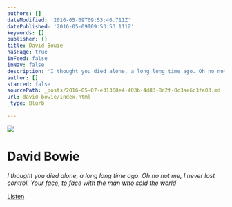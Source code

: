 ```yaml
---
authors: []
dateModified: '2016-05-09T09:53:46.711Z'
datePublished: '2016-05-09T09:53:53.111Z'
keywords: []
publisher: {}
title: David Bowie
hasPage: true
inFeed: false
inNav: false
description: 'I thought you died alone, a long long time ago. Oh no not me, I never lost control. Your face, to face with the man who sold the world'
author: []
starred: false
sourcePath: _posts/2016-05-07-e31368e4-403b-4d83-8d2f-0c3ae6c3fe03.md
url: david-bowie/index.html
_type: Blurb

---
```

![](https://s3-us-west-2.amazonaws.com/the-grid-img/p/d939fb46a79e36d76f82cc6f71fc0d8913cbe14c.jpg)

# David Bowie

_I thought you died alone, a long long time ago. Oh no not me, I never lost control. Your face, to face with the man who sold the world_

[Listen][0]

[0]: https://youtu.be/HSH--SJKVQQ?t=8